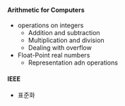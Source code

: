#### Arithmetic for Computers

- operations on integers
  - Addition and subtraction
  - Multiplication and division
  - Dealing with overflow
- Float-Point real numbers
  - Representation adn operations



#### IEEE

- 표준화



